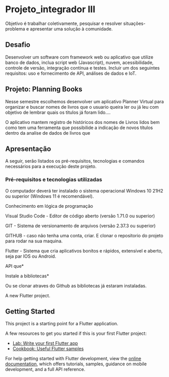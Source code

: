 # Projeto_integrador III

Objetivo é trabalhar coletivamente, pesquisar e resolver situações-problema e apresentar uma solução à comunidade.  


## Desafio 

Desenvolver um software com framework web ou aplicativo que utilize banco de dados, inclua script web (Javascript), 
nuvem, acessibilidade, controle de versão, integração contínua e testes. 
Incluir um dos seguintes requisitos: uso e fornecimento de API, análises de dados e IoT.

## Projeto: Planning Books 

Nesse semestre escolhemos desenvolver um aplicativo Planner Virtual para organizar e buscar nomes de livros que o usuario queira ler ou já leu com objetivo de lembrar quais os titulos já foram lido....

O aplicativo mantem registro de históricos dos nomes de Livros lidos bem como tem uma ferramenta que possibilide a indicação de novos títulos dentro da analise de dados de livros que 

## Apresentação

A seguir, serão listados os pré-requisitos, tecnologias e comandos necessários para a execução deste projeto. 

### Pré-requisitos e tecnologias utilizadas

O computador deverá ter instalado o sistema operacional Windows 10 21H2 ou superior (Windows 11 é recomendável). 

Conhecimento em lógica de programação 

Visual Studio Code - Editor de código aberto (versão 1.71.0 ou superior)

GIT - Sistema de versionamento de arquivos (versão 2.37.3 ou superior)

GITHUB - caso não tenha uma conta, criar. E clonar o repositorio do projeto para rodar na sua maquina. 

Flutter - Sistema que cria aplicativos bonitos e rápidos, extensível e aberto, seja par IOS ou Android. 

API que*

Instale a bibliotecas*

Ou se clonar atraves do Github as bibliotecas já estaram instaladas. 












A new Flutter project.

## Getting Started

This project is a starting point for a Flutter application.

A few resources to get you started if this is your first Flutter project:

- [Lab: Write your first Flutter app](https://docs.flutter.dev/get-started/codelab)
- [Cookbook: Useful Flutter samples](https://docs.flutter.dev/cookbook)

For help getting started with Flutter development, view the
[online documentation](https://docs.flutter.dev/), which offers tutorials,
samples, guidance on mobile development, and a full API reference.
